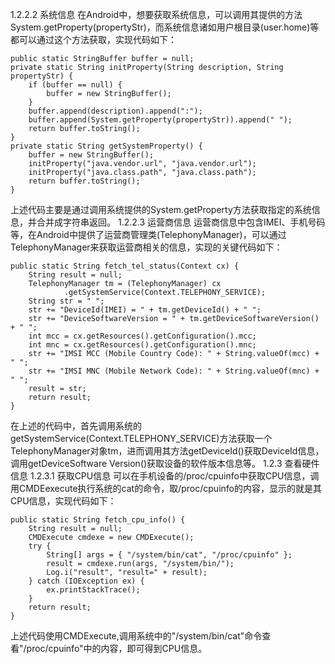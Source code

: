 1.2.2.2 系统信息
在Android中，想要获取系统信息，可以调用其提供的方法System.getProperty(propertyStr)，而系统信息诸如用户根目录(user.home)等都可以通过这个方法获取，实现代码如下：
```  
public static StringBuffer buffer = null;
private static String initProperty(String description, String propertyStr) {
	if (buffer == null) {
		buffer = new StringBuffer();
	}
	buffer.append(description).append(":");
	buffer.append(System.getProperty(propertyStr)).append(" ");
	return buffer.toString();
}
private static String getSystemProperty() {
	buffer = new StringBuffer();
	initProperty("java.vendor.url", "java.vendor.url");
	initProperty("java.class.path", "java.class.path");
	return buffer.toString();
}
```
上述代码主要是通过调用系统提供的System.getProperty方法获取指定的系统信息，并合并成字符串返回。
1.2.2.3 运营商信息
运营商信息中包含IMEI、手机号码等，在Android中提供了运营商管理类(TelephonyManager)，可以通过TelephonyManager来获取运营商相关的信息，实现的关键代码如下：
```  
public static String fetch_tel_status(Context cx) {
	String result = null;
	TelephonyManager tm = (TelephonyManager) cx
			.getSystemService(Context.TELEPHONY_SERVICE);
	String str = " ";
	str += "DeviceId(IMEI) = " + tm.getDeviceId() + " ";
	str += "DeviceSoftwareVersion = " + tm.getDeviceSoftwareVersion() + " ";
	int mcc = cx.getResources().getConfiguration().mcc;
	int mnc = cx.getResources().getConfiguration().mnc;
	str += "IMSI MCC (Mobile Country Code): " + String.valueOf(mcc) + " ";
	str += "IMSI MNC (Mobile Network Code): " + String.valueOf(mnc) + " ";
	result = str;
	return result;
}
```
在上述的代码中，首先调用系统的getSystemService(Context.TELEPHONY_SERVICE)方法获取一个TelephonyManager对象tm，进而调用其方法getDeviceId()获取DeviceId信息，调用getDeviceSoftware Version()获取设备的软件版本信息等。
1.2.3 查看硬件信息
1.2.3.1 获取CPU信息
可以在手机设备的/proc/cpuinfo中获取CPU信息，调用CMDEexecute执行系统的cat的命令，取/proc/cpuinfo的内容，显示的就是其CPU信息，实现代码如下：
```  
public static String fetch_cpu_info() {
	String result = null;
	CMDExecute cmdexe = new CMDExecute();
	try {
		String[] args = { "/system/bin/cat", "/proc/cpuinfo" };
		result = cmdexe.run(args, "/system/bin/");
		Log.i("result", "result=" + result);
	} catch (IOException ex) {
		ex.printStackTrace();
	}
	return result;
}
```
上述代码使用CMDExecute,调用系统中的"/system/bin/cat"命令查看"/proc/cpuinfo"中的内容，即可得到CPU信息。